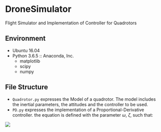 # DroneSimulator
Flight Simulator and Implementation of Controller for Quadrotors

## Environment
+ Ubuntu 16.04
+ Python 3.6.5 :: Anaconda, Inc.
  - matplotlib
  - scipy
  - numpy

## File Structure
+ `Quadrotor.py` expresses the Model of a quadrotor.  The model includes the inertial parameters, the attitudes and the controller to be used.
+ `PD.py` expresses the implementation of a Proportional-Derivative controller. the equation is defined with the parameter $\omega$, $\zeta$, such that:
<img src="https://latex.codecogs.com/gif.latex?\dot{x}&space;=&space;-2\zeta\omega{x}-\omega^2{x}"/>
